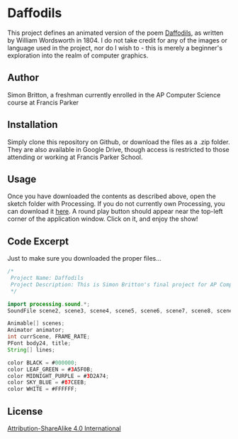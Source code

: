 # Daffodils

This project defines an animated version of the poem [Daffodils](https://www.poetryfoundation.org/poems/45521/i-wandered-lonely-as-a-cloud), as written by William Wordsworth in 1804. I do not take credit for any of the images or language used in the project, nor do I wish to - this is merely a beginner's exploration into the realm of computer graphics.

## Author
Simon Britton, a freshman currently enrolled in the AP Computer Science course at Francis Parker

## Installation
Simply clone this repository on Github, or download the files as a .zip folder. They are also available in Google Drive, though access is restricted to those attending or working at Francis Parker School. 

## Usage
Once you have downloaded the contents as described above, open the sketch folder with Processing. If you do not currently own Processing, you can download it [here](https://processing.org/). A round play button should appear near the top-left corner of the application window. Click on it, and enjoy the show!

## Code Excerpt
Just to make sure you downloaded the proper files...
```java
/* 
 Project Name: Daffodils
 Project Description: This is Simon Britton's final project for AP Computer Science A. The following program defines an animated version of Daffodils, as written by William Wordsworth.
 */

import processing.sound.*;
SoundFile scene2, scene3, scene4, scene5, scene6, scene7, scene8, scene9, scene10, scene11, scene12, scene13;

Animable[] scenes;
Animator animator;
int currScene, FRAME_RATE;
PFont body24, title;
String[] lines;

color BLACK = #000000;
color LEAF_GREEN = #3A5F0B;
color MIDNIGHT_PURPLE = #3D2A74;
color SKY_BLUE = #87CEEB;
color WHITE = #FFFFFF;
```

## License
[Attribution-ShareAlike 4.0 International](https://creativecommons.org/licenses/by-sa/4.0/)
